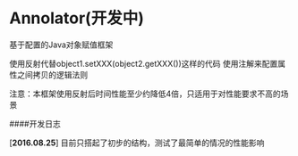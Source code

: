 # Annolator(开发中)
基于配置的Java对象赋值框架

使用反射代替object1.setXXX(object2.getXXX())这样的代码
使用注解来配置属性之间拷贝的逻辑法则

注意：本框架使用反射后时间性能至少约降低4倍，只适用于对性能要求不高的场景

####开发日志

[**2016.08.25**]
目前只搭起了初步的结构，测试了最简单的情况的性能影响